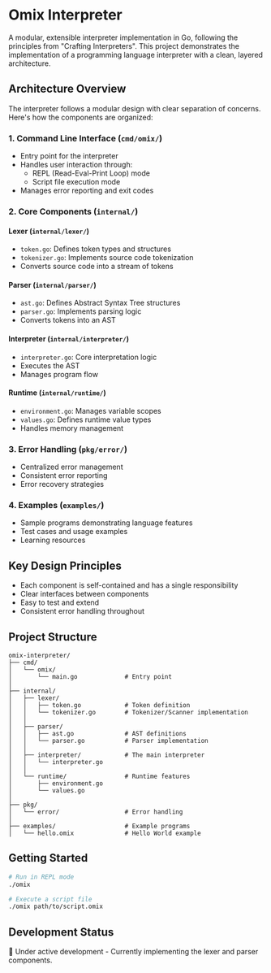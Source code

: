 # Omix Interpreter

A modular, extensible interpreter implementation in Go, following the principles from "Crafting Interpreters". This project demonstrates the implementation of a programming language interpreter with a clean, layered architecture.

## Architecture Overview

The interpreter follows a modular design with clear separation of concerns. Here's how the components are organized:

### 1. Command Line Interface (`cmd/omix/`)
- Entry point for the interpreter
- Handles user interaction through:
  - REPL (Read-Eval-Print Loop) mode
  - Script file execution mode
- Manages error reporting and exit codes

### 2. Core Components (`internal/`)
#### Lexer (`internal/lexer/`)
- `token.go`: Defines token types and structures
- `tokenizer.go`: Implements source code tokenization
- Converts source code into a stream of tokens

#### Parser (`internal/parser/`)
- `ast.go`: Defines Abstract Syntax Tree structures
- `parser.go`: Implements parsing logic
- Converts tokens into an AST

#### Interpreter (`internal/interpreter/`)
- `interpreter.go`: Core interpretation logic
- Executes the AST
- Manages program flow

#### Runtime (`internal/runtime/`)
- `environment.go`: Manages variable scopes
- `values.go`: Defines runtime value types
- Handles memory management

### 3. Error Handling (`pkg/error/`)
- Centralized error management
- Consistent error reporting
- Error recovery strategies

### 4. Examples (`examples/`)
- Sample programs demonstrating language features
- Test cases and usage examples
- Learning resources

## Key Design Principles
- Each component is self-contained and has a single responsibility
- Clear interfaces between components
- Easy to test and extend
- Consistent error handling throughout

## Project Structure
```
omix-interpreter/
├── cmd/
│   └── omix/
│       └── main.go             # Entry point
│
├── internal/
│   ├── lexer/            
│   │   ├── token.go            # Token definition
│   │   └── tokenizer.go        # Tokenizer/Scanner implementation
│   │
│   ├── parser/             
│   │   ├── ast.go              # AST definitions
│   │   └── parser.go           # Parser implementation
│   │
│   ├── interpreter/            # The main interpreter
│   │   └── interpreter.go
│   │
│   └── runtime/                # Runtime features
│       ├── environment.go
│       └── values.go
│
├── pkg/
│   └── error/                  # Error handling
│
├── examples/                   # Example programs
│   └── hello.omix              # Hello World example
```

## Getting Started
```bash
# Run in REPL mode
./omix

# Execute a script file
./omix path/to/script.omix
```

## Development Status
🚧 Under active development - Currently implementing the lexer and parser components. 